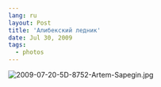 ```yaml
---
lang: ru
layout: Post
title: 'Алибекский ледник'
date: Jul 30, 2009
tags:
  - photos
---
```


![2009-07-20-5D-8752-Artem-Sapegin.jpg](photo://420)
